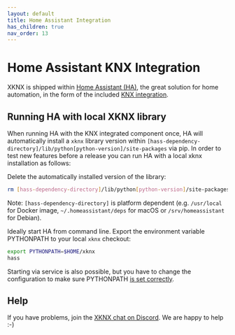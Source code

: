 ```yaml
---
layout: default
title: Home Assistant Integration
has_children: true
nav_order: 13
---
```



Home Assistant KNX Integration
========================

XKNX is shipped within [Home Assistant (HA)](https://www.home-assistant.io/), the great solution for home automation, in the form of the included [KNX integration](https://www.home-assistant.io/integrations/knx/).


Running HA with local XKNX library
------------------------------------

When running HA with the KNX integrated component once, HA will automatically install a `xknx` library version within `[hass-dependency-directory]/lib/python[python-version]/site-packages` via pip. In order to test new features before a release you can run HA with a local xknx installation as follows:

Delete the automatically installed version of the library:

```bash
rm [hass-dependency-directory]/lib/python[python-version]/site-packages/xknx*
```

Note: `[hass-dependency-directory]` is platform dependent (e.g. `/usr/local` for Docker image, `~/.homeassistant/deps` for macOS or `/srv/homeassistant` for Debian).

Ideally start HA from command line. Export the environment variable PYTHONPATH to your local `xknx` checkout:

```bash
export PYTHONPATH=$HOME/xknx
hass
```

Starting via service is also possible, but you have to change the configuration to make sure PYTHONPATH [is set correctly](https://stackoverflow.com/questions/45374910/how-to-pass-environment-variables-to-a-service-started-by-systemd).

Help
----

If you have problems, join the [XKNX chat on Discord](https://discord.gg/EuAQDXU). We are happy to help :-)

